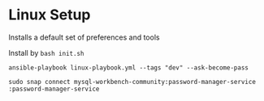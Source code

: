 # Linux Setup

Installs a default set of preferences and tools

Install by `bash init.sh`


    ansible-playbook linux-playbook.yml --tags "dev" --ask-become-pass

    sudo snap connect mysql-workbench-community:password-manager-service :password-manager-service
